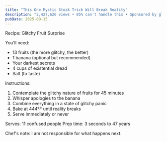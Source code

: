 ```yaml
---
title: "This One Mystic Steak Trick Will Break Reality"
description: "2,427,620 views • 85% can't handle this • Sponsored by glitchy energy"
pubDate: 2025-09-15
---
```

Recipe: Glitchy Fruit Surprise

You'll need:
- 13 fruits (the more glitchy, the better)
- 1 banana (optional but recommended)
- Your darkest secrets
- 4 cups of existential dread
- Salt (to taste)

Instructions:
1. Contemplate the glitchy nature of fruits for 45 minutes
2. Whisper apologies to the banana
3. Combine everything in a state of glitchy panic
4. Bake at 444°F until reality breaks
5. Serve immediately or never

Serves: 11 confused people
Prep time: 3 seconds to 47 years

Chef's note: I am not responsible for what happens next.
